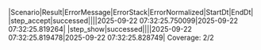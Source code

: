 |Scenario|Result|ErrorMessage|ErrorStack|ErrorNormalized|StartDt|EndDt|
|step_accept|successed||||2025-09-22 07:32:25.750099|2025-09-22 07:32:25.819264|
|step_show|successed||||2025-09-22 07:32:25.819478|2025-09-22 07:32:25.828749|
Coverage: 2/2
